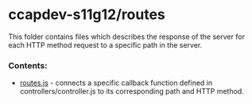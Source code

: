 # ccapdev-s11g12/routes

This folder contains files which describes the response of the server for each HTTP method request to a specific path in the server.

### Contents:
- [routes.js](https://github.com/ccapdev1920T2/s11g12/blob/master/routes/routes.js) - connects a specific callback function defined in controllers/controller.js to its corresponding path and HTTP method.
